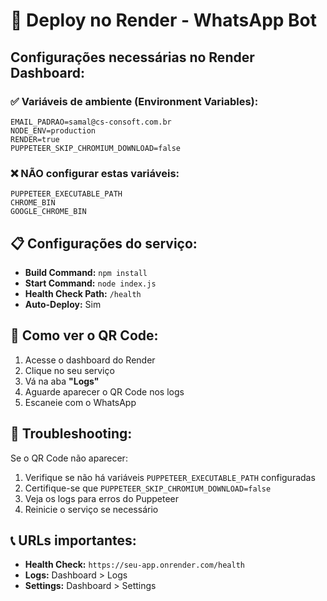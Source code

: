 # 🚀 Deploy no Render - WhatsApp Bot

## Configurações necessárias no Render Dashboard:

### ✅ Variáveis de ambiente (Environment Variables):

```
EMAIL_PADRAO=samal@cs-consoft.com.br
NODE_ENV=production
RENDER=true
PUPPETEER_SKIP_CHROMIUM_DOWNLOAD=false
```

### ❌ NÃO configurar estas variáveis:

```
PUPPETEER_EXECUTABLE_PATH
CHROME_BIN
GOOGLE_CHROME_BIN
```

## 📋 Configurações do serviço:

- **Build Command:** `npm install`
- **Start Command:** `node index.js`
- **Health Check Path:** `/health`
- **Auto-Deploy:** Sim

## 📱 Como ver o QR Code:

1. Acesse o dashboard do Render
2. Clique no seu serviço
3. Vá na aba **"Logs"**
4. Aguarde aparecer o QR Code nos logs
5. Escaneie com o WhatsApp

## 🔧 Troubleshooting:

Se o QR Code não aparecer:
1. Verifique se não há variáveis `PUPPETEER_EXECUTABLE_PATH` configuradas
2. Certifique-se que `PUPPETEER_SKIP_CHROMIUM_DOWNLOAD=false`
3. Veja os logs para erros do Puppeteer
4. Reinicie o serviço se necessário

## 📞 URLs importantes:

- **Health Check:** `https://seu-app.onrender.com/health`
- **Logs:** Dashboard > Logs
- **Settings:** Dashboard > Settings